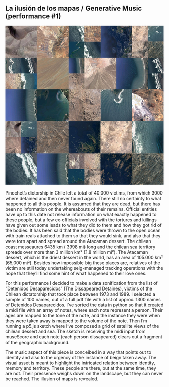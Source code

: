 ## La ilusión de los mapas / Generative Music (performance #1)
![visuals](visuals_performance.jpg)

Pinochet’s dictorship in Chile left a total of 40.000 victims, from which 3000 where detained and then never found again. There still no certainty to what happened to all this people. It is assumed that they are dead, but there has been no information on the whereabouts of their remains. Official entities have up to this date not release information on what exactly happened to these people, but a few ex-officials involved with the tortures and killings have given out some leads to what they did to them and how they got rid of the bodies. It has been said that the bodies were thrown to the open ocean with train reals attached to them so that they would sink, and also that they were torn apart and spread around the Atacaman dessert. The chilean coast messeaures 6435 km ( 3998 mi) long and the chilean sea territory spreads over more than 3 million km²  (1.8 million mi²). The Atacaman dessert, which is the driest dessert in the world, has an area of 105.000 km² (65,000 mi²). Besides how impossible big these places are, relatives of the victim are still today undertaking selg-managed tracking operations with the hope that they’ll find some hint of what happened to their love ones. 

For this performance I decided to make a data sonification from the list of “Detenidos Desaparecidos” (The Dissapeared Detaines), victims of the Chilean dictatorship that took place between 1973 and 1989. 
I selected a sample of 100 names, out of a full pdf file with a list of approx. 1300 names of Detenidos Desaparecidos.
I’ve sorted the data in python so that it created a midi file with an array of notes, where each note represent a person. Their ages are mapped to the tone of the note, and the instance they were when they were taken away is mapped to the volume of the note. 
Then I’m running a p5.js sketch where I’ve composed a grid of satellite views of the chilean dessert and sea. The sketch is receiving the midi input from museScore and each note (each person dissapeared) clears out a fragment of the geographic background.

The music aspect of this piece is conceibed in a way that points out to identity and also to the urgency of the instance of beign taken away. The visual asset is meant to highlight the intricated relation between identity, memory and territory. These people are there, but at the same time, they are not. Their pressence weighs down on the landscape, but they can never be reached. The illusion of maps is revealed. 




